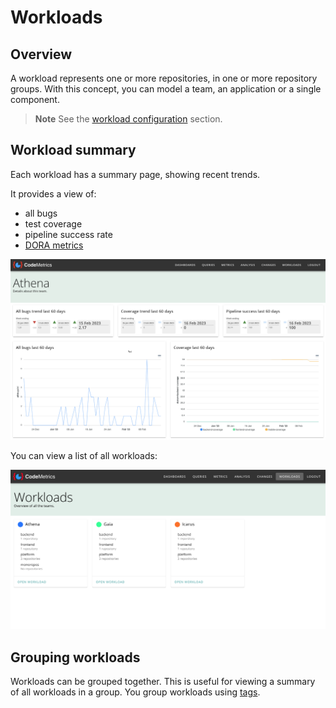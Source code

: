 # Workloads

## Overview

A workload represents one or more repositories, in one or more repository groups. With this concept, you can model a team, an application or a single component.

> **Note**
> See the [workload configuration](./config_workloads.md) section.

## Workload summary

Each workload has a summary page, showing recent trends.

It provides a view of:

- all bugs
- test coverage
- pipeline success rate
- [DORA metrics](./dora.md)

![Summary of workload](./img/workload_dashboard.png)

You can view a list of all workloads:

![List workloads](./img/workloads_list.png)

## Grouping workloads

Workloads can be grouped together. This is useful for viewing a summary of all workloads in a group. You group workloads using [tags](./tags.md).
